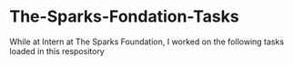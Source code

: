 # The-Sparks-Fondation-Tasks
While at Intern at The Sparks Foundation, I worked on the following tasks loaded in this respository
